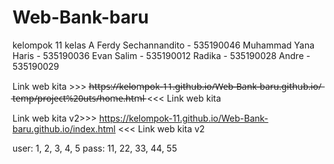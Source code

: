 # Web-Bank-baru

kelompok 11 kelas A
Ferdy Sechannandito - 535190046
Muhammad Yana Haris - 535190036
Evan Salim - 535190012
Radika - 535190028
Andre - 535190029

Link web kita >>>
h̶t̶t̶p̶s̶:̶/̶/̶k̶e̶l̶o̶m̶p̶o̶k̶-̶1̶1̶.̶g̶i̶t̶h̶u̶b̶.̶i̶o̶/̶W̶e̶b̶-̶B̶a̶n̶k̶-̶b̶a̶r̶u̶.̶g̶i̶t̶h̶u̶b̶.̶i̶o̶/̶t̶e̶m̶p̶/̶p̶r̶o̶j̶e̶c̶t̶%̶2̶0̶u̶t̶s̶/̶h̶o̶m̶e̶.̶h̶t̶m̶l̶
<<< Link web kita

Link web kita v2>>>
https://kelompok-11.github.io/Web-Bank-baru.github.io/index.html
<<< Link web kita v2

user: 1, 2, 3, 4, 5
pass: 11, 22, 33, 44, 55
